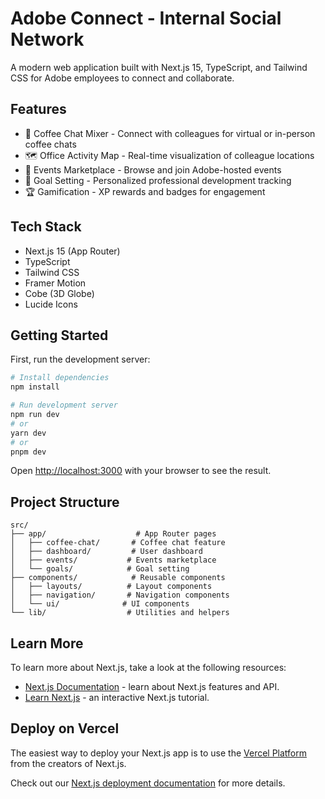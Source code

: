 # Adobe Connect - Internal Social Network

A modern web application built with Next.js 15, TypeScript, and Tailwind CSS for Adobe employees to connect and collaborate.

## Features

- 🤝 Coffee Chat Mixer - Connect with colleagues for virtual or in-person coffee chats
- 🗺️ Office Activity Map - Real-time visualization of colleague locations
- 📅 Events Marketplace - Browse and join Adobe-hosted events
- 🎯 Goal Setting - Personalized professional development tracking
- 🏆 Gamification - XP rewards and badges for engagement

## Tech Stack

- Next.js 15 (App Router)
- TypeScript
- Tailwind CSS
- Framer Motion
- Cobe (3D Globe)
- Lucide Icons

## Getting Started

First, run the development server:

```bash
# Install dependencies
npm install

# Run development server
npm run dev
# or
yarn dev
# or
pnpm dev
```

Open [http://localhost:3000](http://localhost:3000) with your browser to see the result.

## Project Structure

```
src/
├── app/                    # App Router pages
│   ├── coffee-chat/       # Coffee chat feature
│   ├── dashboard/         # User dashboard
│   ├── events/           # Events marketplace
│   └── goals/            # Goal setting
├── components/            # Reusable components
│   ├── layouts/          # Layout components
│   ├── navigation/       # Navigation components
│   └── ui/              # UI components
└── lib/                  # Utilities and helpers
```

## Learn More

To learn more about Next.js, take a look at the following resources:

- [Next.js Documentation](https://nextjs.org/docs) - learn about Next.js features and API.
- [Learn Next.js](https://nextjs.org/learn) - an interactive Next.js tutorial.

## Deploy on Vercel

The easiest way to deploy your Next.js app is to use the [Vercel Platform](https://vercel.com/new) from the creators of Next.js.

Check out our [Next.js deployment documentation](https://nextjs.org/docs/app/building-your-application/deploying) for more details.
